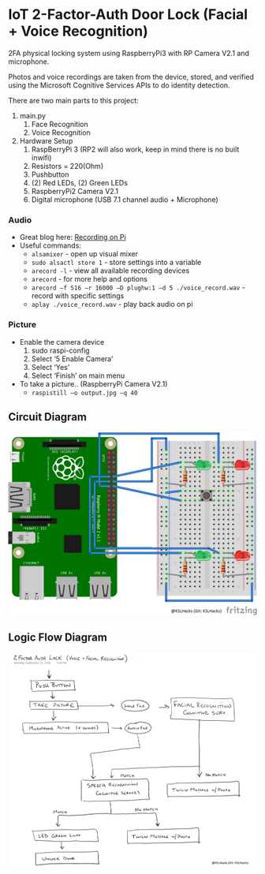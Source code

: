 # IoT 2-Factor-Auth Door Lock (Facial + Voice Recognition)

2FA physical locking system using RaspberryPi3 with RP Camera V2.1 and microphone.

Photos and voice recordings are taken from the device, stored, and verified using the Microsoft Cognitive Services APIs to do identity detection.

There are two main parts to this project:

1. main.py
    1. Face Recognition
    2. Voice Recognition
2. Hardware Setup
    1. RaspBerryPi 3 (RP2 will also work, keep in mind there is no built inwifi)
    2. Resistors = 220(Ohm)
    3. Pushbutton
    4. (2) Red LEDs, (2) Green LEDs
    5. RaspberryPi2 Camera V2.1
    6. Digital microphone (USB 7.1 channel audio + Microphone)

### Audio ###
- Great blog here: [Recording on Pi](http://www.g7smy.co.uk/2013/08/recording-sound-on-the-raspberry-pi/)
- Useful commands:
    - `alsamixer` - open up visual mixer
    - `sudo alsactl store 1` - store settings into a variable
    - `arecord -l` - view all available recording devices
    - `arecord` - for more help and options
    - `arecord –f S16 –r 16000 –D plughw:1 –d 5 ./voice_record.wav` - record with specific settings
    - `aplay ./voice_record.wav` - play back audio on pi

### Picture ###
- Enable the camera device
    1. sudo raspi-config
    2. Select ‘5 Enable Camera’
    3. Select ‘Yes’
    4. Select ‘Finish’ on main menu
- To take a picture.. (RaspberryPi Camera V2.1)
    - `raspistill –o output.jpg –q 40`

## Circuit Diagram ##

![FritzingDiagram](Fritzing.png?raw=true "Fritzing Diagram")

## Logic Flow Diagram ##

![LogicFlow](logicFlow.PNG?raw=true "Logic Flow Diagram")